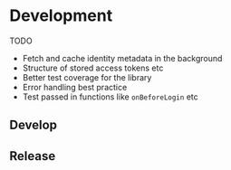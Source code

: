 # Development
TODO
* Fetch and cache identity metadata in the background
* Structure of stored access tokens etc
* Better test coverage for the library
* Error handling best practice
* Test passed in functions like `onBeforeLogin` etc

## Develop
## Release